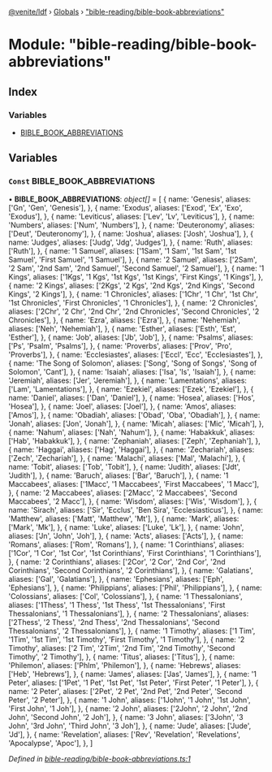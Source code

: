[@venite/ldf](../README.md) › [Globals](../globals.md) › ["bible-reading/bible-book-abbreviations"](_bible_reading_bible_book_abbreviations_.md)

# Module: "bible-reading/bible-book-abbreviations"

## Index

### Variables

* [BIBLE_BOOK_ABBREVIATIONS](_bible_reading_bible_book_abbreviations_.md#const-bible_book_abbreviations)

## Variables

### `Const` BIBLE_BOOK_ABBREVIATIONS

• **BIBLE_BOOK_ABBREVIATIONS**: *object[]* = [
  {
    name: 'Genesis',
    aliases: ['Gn', 'Gen', 'Genesis'],
  },
  {
    name: 'Exodus',
    aliases: ['Exod', 'Ex', 'Exo', 'Exodus'],
  },
  {
    name: 'Leviticus',
    aliases: ['Lev', 'Lv', 'Leviticus'],
  },
  {
    name: 'Numbers',
    aliases: ['Num', 'Numbers'],
  },
  {
    name: 'Deuteronomy',
    aliases: ['Deut', 'Deuteronomy'],
  },
  {
    name: 'Joshua',
    aliases: ['Josh', 'Joshua'],
  },
  {
    name: 'Judges',
    aliases: ['Judg', 'Jdg', 'Judges'],
  },
  {
    name: 'Ruth',
    aliases: ['Ruth'],
  },
  {
    name: '1 Samuel',
    aliases: ['1Sam', '1 Sam', '1st Sam', '1st Samuel', 'First Samuel', '1 Samuel'],
  },
  {
    name: '2 Samuel',
    aliases: ['2Sam', '2 Sam', '2nd Sam', '2nd Samuel', 'Second Samuel', '2 Samuel'],
  },
  {
    name: '1 Kings',
    aliases: ['1Kgs', '1 Kgs', '1st Kgs', '1st Kings', 'First Kings', '1 Kings'],
  },
  {
    name: '2 Kings',
    aliases: ['2Kgs', '2 Kgs', '2nd Kgs', '2nd Kings', 'Second Kings', '2 Kings'],
  },
  {
    name: '1 Chronicles',
    aliases: ['1Chr', '1 Chr', '1st Chr', '1st Chronicles', 'First Chronicles', '1 Chronicles'],
  },
  {
    name: '2 Chronicles',
    aliases: ['2Chr', '2 Chr', '2nd Chr', '2nd Chronicles', 'Second Chronicles', '2 Chronicles'],
  },
  {
    name: 'Ezra',
    aliases: ['Ezra'],
  },
  {
    name: 'Nehemiah',
    aliases: ['Neh', 'Nehemiah'],
  },
  {
    name: 'Esther',
    aliases: ['Esth', 'Est', 'Esther'],
  },
  {
    name: 'Job',
    aliases: ['Jb', 'Job'],
  },
  {
    name: 'Psalms',
    aliases: ['Ps', 'Psalm', 'Psalms'],
  },
  {
    name: 'Proverbs',
    aliases: ['Prov', 'Pro', 'Proverbs'],
  },
  {
    name: 'Ecclesiastes',
    aliases: ['Eccl', 'Ecc', 'Ecclesiastes'],
  },
  {
    name: 'The Song of Solomon',
    aliases: ['Song', 'Song of Songs', 'Song of Solomon', 'Cant'],
  },
  {
    name: 'Isaiah',
    aliases: ['Isa', 'Is', 'Isaiah'],
  },
  {
    name: 'Jeremiah',
    aliases: ['Jer', 'Jeremiah'],
  },
  {
    name: 'Lamentations',
    aliases: ['Lam', 'Lamentations'],
  },
  {
    name: 'Ezekiel',
    aliases: ['Ezek', 'Ezekiel'],
  },
  {
    name: 'Daniel',
    aliases: ['Dan', 'Daniel'],
  },
  {
    name: 'Hosea',
    aliases: ['Hos', 'Hosea'],
  },
  {
    name: 'Joel',
    aliases: ['Joel'],
  },
  {
    name: 'Amos',
    aliases: ['Amos'],
  },
  {
    name: 'Obadiah',
    aliases: ['Obad', 'Oba', 'Obadiah'],
  },
  {
    name: 'Jonah',
    aliases: ['Jon', 'Jonah'],
  },
  {
    name: 'Micah',
    aliases: ['Mic', 'Micah'],
  },
  {
    name: 'Nahum',
    aliases: ['Nah', 'Nahum'],
  },
  {
    name: 'Habakkuk',
    aliases: ['Hab', 'Habakkuk'],
  },
  {
    name: 'Zephaniah',
    aliases: ['Zeph', 'Zephaniah'],
  },
  {
    name: 'Haggai',
    aliases: ['Hag', 'Haggai'],
  },
  {
    name: 'Zechariah',
    aliases: ['Zech', 'Zechariah'],
  },
  {
    name: 'Malachi',
    aliases: ['Mal', 'Malachi'],
  },
  {
    name: 'Tobit',
    aliases: ['Tob', 'Tobit'],
  },
  {
    name: 'Judith',
    aliases: ['Jdt', 'Judith'],
  },
  {
    name: 'Baruch',
    aliases: ['Bar', 'Baruch'],
  },
  {
    name: '1 Maccabees',
    aliases: ['1Macc', '1 Maccabees', 'First Maccabees', '1 Macc'],
  },
  {
    name: '2 Maccabees',
    aliases: ['2Macc', '2 Maccabees', 'Second Maccabees', '2 Macc'],
  },
  {
    name: 'Wisdom',
    aliases: ['Wis', 'Wisdom'],
  },
  {
    name: 'Sirach',
    aliases: ['Sir', 'Ecclus', 'Ben Sira', 'Ecclesiasticus'],
  },
  {
    name: 'Matthew',
    aliases: ['Matt', 'Matthew', 'Mt'],
  },
  {
    name: 'Mark',
    aliases: ['Mark', 'Mk'],
  },
  {
    name: 'Luke',
    aliases: ['Luke', 'Lk'],
  },
  {
    name: 'John',
    aliases: ['Jn', 'John', 'Joh'],
  },
  {
    name: 'Acts',
    aliases: ['Acts'],
  },
  {
    name: 'Romans',
    aliases: ['Rom', 'Romans'],
  },
  {
    name: '1 Corinthians',
    aliases: ['1Cor', '1 Cor', '1st Cor', '1st Corinthians', 'First Corinthians', '1 Corinthians'],
  },
  {
    name: '2 Corinthians',
    aliases: ['2Cor', '2 Cor', '2nd Cor', '2nd Corinthians', 'Second Corinthians', '2 Corinthians'],
  },
  {
    name: 'Galatians',
    aliases: ['Gal', 'Galatians'],
  },
  {
    name: 'Ephesians',
    aliases: ['Eph', 'Ephesians'],
  },
  {
    name: 'Philippians',
    aliases: ['Phil', 'Philippians'],
  },
  {
    name: 'Colossians',
    aliases: ['Col', 'Colossians'],
  },
  {
    name: '1 Thessalonians',
    aliases: ['1Thess', '1 Thess', '1st Thess', '1st Thessalonians', 'First Thessalonians', '1 Thessalonians'],
  },
  {
    name: '2 Thessalonians',
    aliases: ['2Thess', '2 Thess', '2nd Thess', '2nd Thessalonians', 'Second Thessalonians', '2 Thessalonians'],
  },
  {
    name: '1 Timothy',
    aliases: ['1 Tim', '1Tim', '1st Tim', '1st Timothy', 'First Timothy', '1 Timothy'],
  },
  {
    name: '2 Timothy',
    aliases: ['2 Tim', '2Tim', '2nd Tim', '2nd Timothy', 'Second Timothy', '2 Timothy'],
  },
  {
    name: 'Titus',
    aliases: ['Titus'],
  },
  {
    name: 'Philemon',
    aliases: ['Phlm', 'Philemon'],
  },
  {
    name: 'Hebrews',
    aliases: ['Heb', 'Hebrews'],
  },
  {
    name: 'James',
    aliases: ['Jas', 'James'],
  },
  {
    name: '1 Peter',
    aliases: ['1Pet', '1 Pet', '1st Pet', '1st Peter', 'First Peter', '1 Peter'],
  },
  {
    name: '2 Peter',
    aliases: ['2Pet', '2 Pet', '2nd Pet', '2nd Peter', 'Second Peter', '2 Peter'],
  },
  {
    name: '1 John',
    aliases: ['1John', '1 John', '1st John', 'First John', '1 Joh'],
  },
  {
    name: '2 John',
    aliases: ['2John', '2 John', '2nd John', 'Second John', '2 Joh'],
  },
  {
    name: '3 John',
    aliases: ['3John', '3 John', '3rd John', 'Third John', '3 Joh'],
  },
  {
    name: 'Jude',
    aliases: ['Jude', 'Jd'],
  },
  {
    name: 'Revelation',
    aliases: ['Rev', 'Revelation', 'Revelations', 'Apocalypse', 'Apoc'],
  },
]

*Defined in [bible-reading/bible-book-abbreviations.ts:1](https://github.com/gbj/venite/blob/706cfb5/ldf/src/bible-reading/bible-book-abbreviations.ts#L1)*
